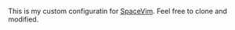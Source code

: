 This is my custom configuratin for [SpaceVim][].  Feel free to clone and modified.

[SpaceVim]: https://spacevim.org
